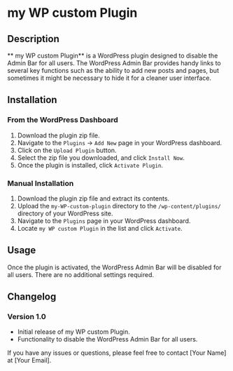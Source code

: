 # my WP custom Plugin

## Description

** my WP custom Plugin** is a WordPress plugin designed to disable the Admin Bar for all users. The WordPress Admin Bar provides handy links to several key functions such as the ability to add new posts and pages, but sometimes it might be necessary to hide it for a cleaner user interface.

## Installation

### From the WordPress Dashboard

1. Download the plugin zip file.
2. Navigate to the `Plugins` -> `Add New` page in your WordPress dashboard.
3. Click on the `Upload Plugin` button.
4. Select the zip file you downloaded, and click `Install Now`.
5. Once the plugin is installed, click `Activate Plugin`.

### Manual Installation

1. Download the plugin zip file and extract its contents.
2. Upload the `my-WP-custom-plugin` directory to the `/wp-content/plugins/` directory of your WordPress site.
3. Navigate to the `Plugins` page in your WordPress dashboard.
4. Locate `my WP custom Plugin` in the list and click `Activate`.

## Usage

Once the plugin is activated, the WordPress Admin Bar will be disabled for all users. There are no additional settings required.


## Changelog

### Version 1.0

- Initial release of my WP custom Plugin.
- Functionality to disable the WordPress Admin Bar for all users.


If you have any issues or questions, please feel free to contact [Your Name] at [Your Email].


